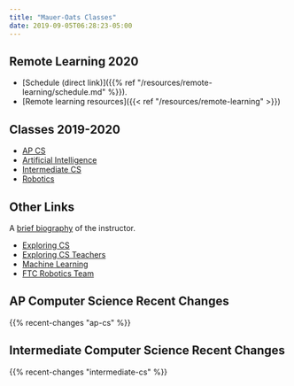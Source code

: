 ```yaml
---
title: "Mauer-Oats Classes"
date: 2019-09-05T06:28:23-05:00
---
```


## Remote Learning 2020

* [Schedule (direct link)]({{% ref "/resources/remote-learning/schedule.md" %}}).
* [Remote learning resources]({{< ref "/resources/remote-learning" >}})


## Classes 2019-2020

* [AP CS](ap-cs)
* [Artificial Intelligence](ai)
* [Intermediate CS](intermediate-cs)
* [Robotics](robotics)

## Other Links

A [brief biography](biography) of the instructor.

* [Exploring CS](ecs/)
* [Exploring CS Teachers](ecs-teach)
* [Machine Learning](machine-learning/)
* [FTC Robotics Team](ftc)



## AP Computer Science Recent Changes

{{% recent-changes "ap-cs" %}}

## Intermediate Computer Science Recent Changes

{{% recent-changes "intermediate-cs" %}}

